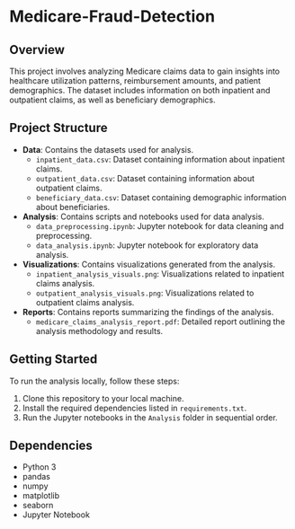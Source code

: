# Medicare-Fraud-Detection

## Overview
This project involves analyzing Medicare claims data to gain insights into healthcare utilization patterns, reimbursement amounts, and patient demographics. The dataset includes information on both inpatient and outpatient claims, as well as beneficiary demographics.

## Project Structure
- **Data**: Contains the datasets used for analysis.
  - `inpatient_data.csv`: Dataset containing information about inpatient claims.
  - `outpatient_data.csv`: Dataset containing information about outpatient claims.
  - `beneficiary_data.csv`: Dataset containing demographic information about beneficiaries.
- **Analysis**: Contains scripts and notebooks used for data analysis.
  - `data_preprocessing.ipynb`: Jupyter notebook for data cleaning and preprocessing.
  - `data_analysis.ipynb`: Jupyter notebook for exploratory data analysis.
- **Visualizations**: Contains visualizations generated from the analysis.
  - `inpatient_analysis_visuals.png`: Visualizations related to inpatient claims analysis.
  - `outpatient_analysis_visuals.png`: Visualizations related to outpatient claims analysis.
- **Reports**: Contains reports summarizing the findings of the analysis.
  - `medicare_claims_analysis_report.pdf`: Detailed report outlining the analysis methodology and results.

## Getting Started
To run the analysis locally, follow these steps:
1. Clone this repository to your local machine.
2. Install the required dependencies listed in `requirements.txt`.
3. Run the Jupyter notebooks in the `Analysis` folder in sequential order.

## Dependencies
- Python 3
- pandas
- numpy
- matplotlib
- seaborn
- Jupyter Notebook
